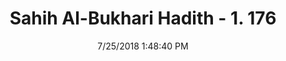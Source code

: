 ---
title        : "Sahih Al-Bukhari Hadith - 1. 176"
date         : 7/25/2018 1:48:40 PM
draft        : false
type         : "hadith"
layout       : "hadith"
BookCode     : "SHB"
VolumeNumber : "1"
HadithNumber : "176"
categories  :  ["Ablution-When ablution is necessary and not"]
tags  :  ["Abu Huraira"]
---